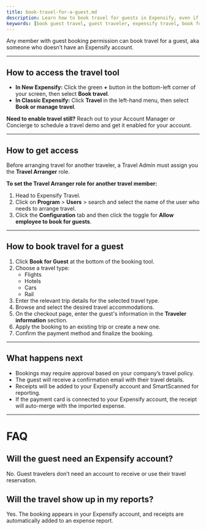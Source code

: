```yaml
---
title: book-travel-for-a-guest.md
description: Learn how to book travel for guests in Expensify, even if they don’t have an Expensify account, with instructions for Classic and New Expensify.
keywords: [book guest travel, guest traveler, expensify travel, book for non-member, travel booking, classic, new expensify]
---
```


<div id="new-expensify" markdown="1">

Any member with guest booking permission can book travel for a guest, aka someone who doesn’t have an Expensify account.

---

## How to access the travel tool

- **In New Expensify:** Click the green **+** button in the bottom-left corner of your screen, then select **Book travel**.
- **In Classic Expensify:** Click **Travel** in the left-hand menu, then select **Book or manage travel**.

**Need to enable travel still?** Reach out to your Account Manager or Concierge to schedule a travel demo and get it enabled for your account.

---

## How to get access

Before arranging travel for another traveler, a Travel Admin must assign you the **Travel Arranger** role.

**To set the Travel Arranger role for another travel member:**

1. Head to Expensify Travel.
2. Click on **Program** > **Users** > search and select the name of the user who needs to arrange travel.
3. Click the **Configuration** tab and then click the toggle for **Allow employee to book for guests**.

---

## How to book travel for a guest

1. Click **Book for Guest** at the bottom of the booking tool.
2. Choose a travel type:
   - Flights
   - Hotels
   - Cars
   - Rail
3. Enter the relevant trip details for the selected travel type.
4. Browse and select the desired travel accommodations.
5. On the checkout page, enter the guest's information in the **Traveler information** section.
6. Apply the booking to an existing trip or create a new one.
7. Confirm the payment method and finalize the booking.

---

## What happens next

- Bookings may require approval based on your company’s travel policy.
- The guest will receive a confirmation email with their travel details.
- Receipts will be added to your Expensify account and SmartScanned for reporting.
- If the payment card is connected to your Expensify account, the receipt will auto-merge with the imported expense.

---

# FAQ

## Will the guest need an Expensify account?
No. Guest travelers don’t need an account to receive or use their travel reservation.

## Will the travel show up in my reports?
Yes. The booking appears in your Expensify account, and receipts are automatically added to an expense report.

</div>
